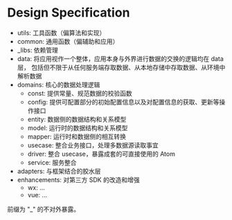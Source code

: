 # Design Specification

- utils: 工具函数（偏算法和实现）
- common: 通用函数（偏辅助和应用）
- _libs: 依赖管理
- data: 将应用视作一个整体，应用本身与外界进行数据的交换的逻辑均在 data 层，
         包括但不限于从任何服务端存取数据、从本地存储中存取数据、从环境中解析数据
- domains: 核心的数据处理逻辑
  - const: 提供常量、规范数据的校验函数
  - config: 提供可配置部分的初始配置信息以及对配置信息的获取、更新等操作接口
  - entity: 数据侧的数据结构和关系模型
  - model: 运行时的数据结构和关系模型
  - mapper: 运行时和数据侧的相互转换
  - usecase: 整合业务接口，处理多数据源读取事宜
  - driver: 整合 usecase，暴露成套的可直接使用的 Atom
  - service: 服务整合
- adapters: 与框架结合的胶水层
- enhancements: 对第三方 SDK 的改造和增强
  - wx: ...
  - vue: ...

前缀为 "_" 的不对外暴露。
